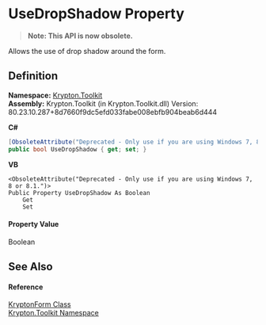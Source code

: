 # UseDropShadow Property
<blockquote><strong>Note: This API is now obsolete.</strong></blockquote>




Allows the use of drop shadow around the form.



## Definition
**Namespace:** <a href="79d2eac2-21f4-54ff-7552-b20c33c30600.md">Krypton.Toolkit</a>  
**Assembly:** Krypton.Toolkit (in Krypton.Toolkit.dll) Version: 80.23.10.287+8d7660f9dc5efd033fabe008ebfb904beab6d444

**C#**
``` C#
[ObsoleteAttribute("Deprecated - Only use if you are using Windows 7, 8 or 8.1.")]
public bool UseDropShadow { get; set; }
```
**VB**
``` VB
<ObsoleteAttribute("Deprecated - Only use if you are using Windows 7, 8 or 8.1.")>
Public Property UseDropShadow As Boolean
	Get
	Set
```



#### Property Value
Boolean

## See Also


#### Reference
<a href="13b29650-b21b-35d6-8387-a6f0a5ca154d.md">KryptonForm Class</a>  
<a href="79d2eac2-21f4-54ff-7552-b20c33c30600.md">Krypton.Toolkit Namespace</a>  
